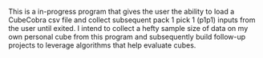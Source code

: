 This is a in-progress program that gives the user the ability to load a CubeCobra csv file and collect subsequent pack 1 pick 1 (p1p1) inputs from the user until exited. I intend to collect a hefty sample size of data on my own personal cube from this program and subsequently build follow-up projects to leverage algorithms that help evaluate cubes.